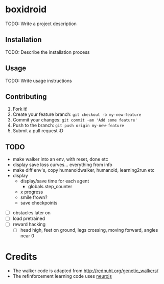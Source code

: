 # boxidroid

TODO: Write a project description

## Installation

TODO: Describe the installation process

## Usage

TODO: Write usage instructions

## Contributing

1. Fork it!
2. Create your feature branch: `git checkout -b my-new-feature`
3. Commit your changes: `git commit -am 'Add some feature'`
4. Push to the branch: `git push origin my-new-feature`
5. Submit a pull request :D

## TODO

- make walker into an env, with reset, done etc
- display save loss curves... everything from info
- make diff env's, copy humanoidwalker, humanoid, learning2run etc
- display
    - display/save time for each agent
        - globals.step_counter
    - x progress
    - smile frown?
    - save checkpoints
- [ ] obstacles later on
- [ ] load pretrained
- [ ] reward hacking
    - [ ] head high, feet on ground, legs crossing, moving forward, angles near 0

# Credits

- The walker code is adapted from <a href="http://rednuht.org/genetic_walkers/">http://rednuht.org/genetic_walkers/</a>
- The refinforcement learning code uses <a href="https://github.com/janhuenermann/neurojs">neurojs</a>
